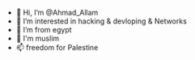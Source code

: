- 👋 Hi, I’m @Ahmad_Allam
- 👀 I’m interested in hacking & devloping & Networks
- 🌱 I’m from egypt
- 💞️ I'm muslim
- 📫 freedom for Palestine 

<!---
AhmadAllam/AhmadAllam is a ✨ special ✨ repository because its `README.md` (this file) appears on your GitHub profile.
You can click the Preview link to take a look at your changes.
--->
